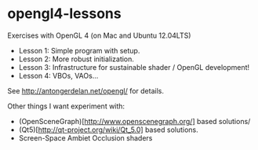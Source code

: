 opengl4-lessons
===============

Exercises with OpenGL 4 (on Mac and Ubuntu 12.04LTS)

* Lesson 1: Simple program with setup.
* Lesson 2: More robust initialization.
* Lesson 3: Infrastructure for sustainable shader / OpenGL development! 
* Lesson 4: VBOs, VAOs...

See http://antongerdelan.net/opengl/ for details.

Other things I want experiment with:

* (OpenSceneGraph)[http://www.openscenegraph.org/] based solutions/
* (Qt5)[http://qt-project.org/wiki/Qt_5.0] based solutions.
* Screen-Space Ambiet Occlusion shaders


